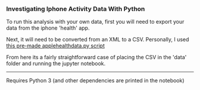 ### Investigating Iphone Activity Data With Python

To run this analysis with your own data, first you will need to export
your data from the iphone 'health' app.

Next, it will need to be converted from an XML to a CSV.
Personally, I used [this pre-made applehealthdata.py script](https://github.com/tdda/applehealthdata)

From here its a fairly straightforward case of placing the CSV in the
'data' folder and running the jupyter notebook.

---

Requires Python 3 (and other dependencies are printed in the notebook)
